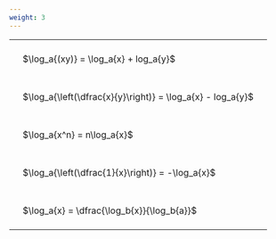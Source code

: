 ```yaml
---
weight: 3
---
```


<style type="text/css">
#T_327fd th.col_heading {
  text-align: left;
  font-size: 1em;
}
#T_327fd td {
  text-align: left;
  font-size: 1em;
  padding: 1.5em;
}
</style>
<table id="T_327fd">
  <thead>
  </thead>
  <tbody>
    <tr>
      <td id="T_327fd_row0_col0" class="data row0 col0" >$\log_a{(xy)} = \log_a{x} + log_a{y}$</td>
    </tr>
    <tr>
      <td id="T_327fd_row1_col0" class="data row1 col0" >$\log_a{\left(\dfrac{x}{y}\right)} = \log_a{x} - log_a{y}$</td>
    </tr>
    <tr>
      <td id="T_327fd_row2_col0" class="data row2 col0" >$\log_a{x^n} = n\log_a{x}$</td>
    </tr>
    <tr>
      <td id="T_327fd_row3_col0" class="data row3 col0" >$\log_a{\left(\dfrac{1}{x}\right)} = -\log_a{x}$</td>
    </tr>
    <tr>
      <td id="T_327fd_row4_col0" class="data row4 col0" >$\log_a{x} = \dfrac{\log_b{x}}{\log_b{a}}$</td>
    </tr>
  </tbody>
</table>
